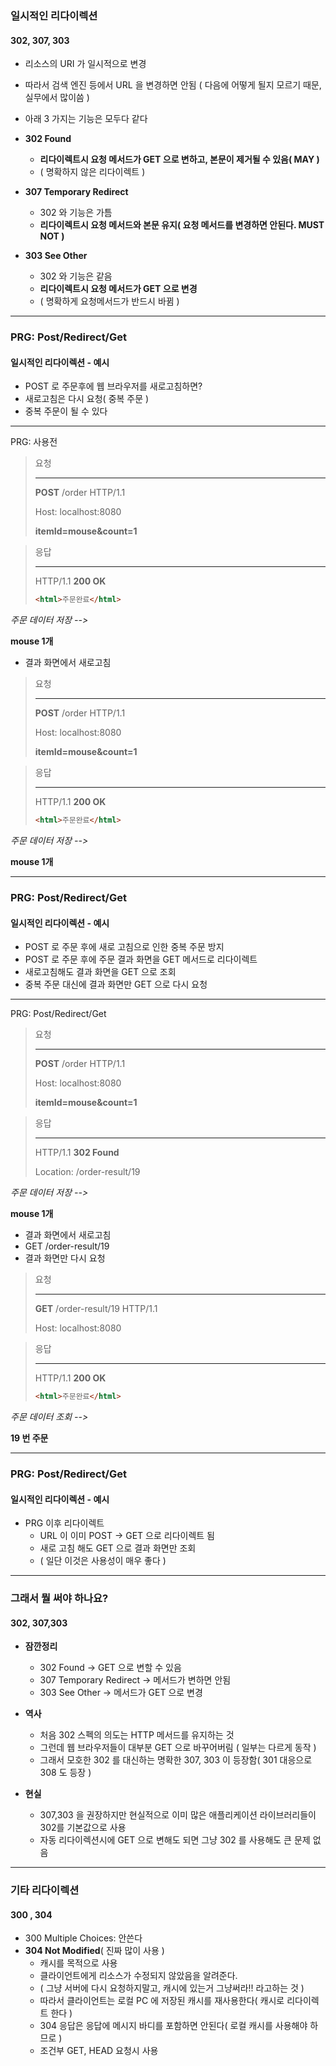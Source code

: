 ### 일시적인 리다이렉션
#### 302, 307, 303


- 리소스의 URI 가 일시적으로 변경


- 따라서 검색 엔진 등에서 URL 을 변경하면 안됨
  ( 다음에 어떻게 될지 모르기 때문, 실무에서 많이씀 )


- 아래 3 가지는 기능은 모두다 같다


- **302 Found**
  - **리다이렉트시 요청 메서드가 GET 으로 변하고, 본문이 제거될 수 있음( MAY )**
  - ( 명확하지 않은 리다이렉트 )


- **307 Temporary Redirect**
  - 302 와 기능은 가틈
  - **리다이렉트시 요청 메서드와 본문 유지( 요청 메서드를 변경하면 안된다. MUST NOT )**


- **303 See Other**
  - 302 와 기능은 같음
  - **리다이렉트시 요청 메서드가 GET 으로 변경**
  - ( 명확하게 요청메서드가 반드시 바뀜 )


---

### PRG: Post/Redirect/Get
#### 일시적인 리다이렉션 - 예시


- POST 로 주문후에 웹 브라우저를 새로고침하면?
- 새로고침은 다시 요청( 중복 주문 )
- 중복 주문이 될 수 있다

---

PRG: 사용전

> 요청
>
> ---
>
> **POST** /order HTTP/1.1
>
> Host: localhost:8080
> 
> **itemId=mouse&count=1**

> 응답
>
> ---
>
> HTTP/1.1 **200 OK**
>
> ````html
> <html>주문완료</html>
> ````

_주문 데이터 저장 -->_

**mouse 1개**


- 결과 화면에서 새로고침
> 요청
>
> ---
>
> **POST** /order HTTP/1.1
>
> Host: localhost:8080
> 
> **itemId=mouse&count=1**

> 응답
>
> ---
>
> HTTP/1.1 **200 OK**
>
> ````html
> <html>주문완료</html>
> ````

_주문 데이터 저장 -->_

**mouse 1개**

---

### PRG: Post/Redirect/Get
#### 일시적인 리다이렉션 - 예시


- POST 로 주문 후에 새로 고침으로 인한 중복 주문 방지
- POST 로 주문 후에 주문 결과 화면을 GET 메서드로 리다이렉트
- 새로고침해도 결과 화면을 GET 으로 조회
- 중복 주문 대신에 결과 화면만 GET 으로 다시 요청

---

PRG: Post/Redirect/Get

> 요청
>
> ---
>
> **POST** /order HTTP/1.1
>
> Host: localhost:8080
>
> **itemId=mouse&count=1**

> 응답
>
> ---
>
> HTTP/1.1 **302 Found**
>
> Location: /order-result/19

_주문 데이터 저장 -->_

**mouse 1개**


- 결과 화면에서 새로고침
- GET /order-result/19
- 결과 화면만 다시 요청


> 요청
>
> ---
>
> **GET** /order-result/19 HTTP/1.1
>
> Host: localhost:8080

> 응답
>
> ---
>
> HTTP/1.1 **200 OK**
>
> ````html
> <html>주문완료</html>
> ````

_주문 데이터 조회 -->_

**19 번 주문**

---

### PRG: Post/Redirect/Get
#### 일시적인 리다이렉션 - 예시


- PRG 이후 리다이렉트
  - URL 이 이미 POST -> GET 으로 리다이렉트 됨
  - 새로 고침 해도 GET 으로 결과 화면만 조회
  - ( 일단 이것은 사용성이 매우 좋다 )

---

### 그래서 뭘 써야 하나요?
#### 302, 307,303

- **잠깐정리**
  - 302 Found -> GET 으로 변할 수 있음
  - 307 Temporary Redirect -> 메서드가 변하면 안됨
  - 303 See Other -> 메서드가 GET 으로 변경


- **역사**
  - 처음 302 스펙의 의도는 HTTP 메서드를 유지하는 것
  - 그런데 웹 브라우저들이 대부분 GET 으로 바꾸어버림 ( 일부는 다르게 동작 )
  - 그래서 모호한 302 를 대신하는 명확한 307, 303 이 등장함( 301 대응으로 308 도 등장 )


- **현실**
  - 307,303 을 권장하지만 현실적으로 이미 많은 애플리케이션 라이브러리들이 302를 기본값으로 사용
  - 자동 리다이렉션시에 GET 으로 변해도 되면 그냥 302 를 사용해도 큰 문제 없음

---

### 기타 리다이렉션
#### 300 , 304

- 300 Multiple Choices: 안쓴다
- **304 Not Modified**( 진짜 많이 사용 )
  - 캐시를 목적으로 사용
  - 클라이언트에게 리소스가 수정되지 않았음을 알려준다.
  - ( 그냥 서버에 다시 요청하지말고, 캐시에 있는거 그냥써라!! 라고하는 것 )
  - 따라서 클라이언트는 로컬 PC 에 저장된 캐시를 재사용한다( 캐시로 리다이렉트 한다 )
  - 304 응답은 응답에 메시지 바디를 포함하면 안된다( 로컬 캐시를 사용해야 하므로 )
  - 조건부 GET, HEAD 요청시 사용